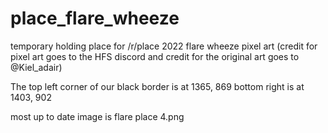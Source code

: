 # place_flare_wheeze
temporary holding place for /r/place 2022 flare wheeze pixel art (credit for pixel art goes to the HFS discord and credit for the original art goes to @Kiel_adair)

The top left corner of our black border is at 1365, 869
bottom right is at 1403, 902

most up to date image is flare place 4.png
